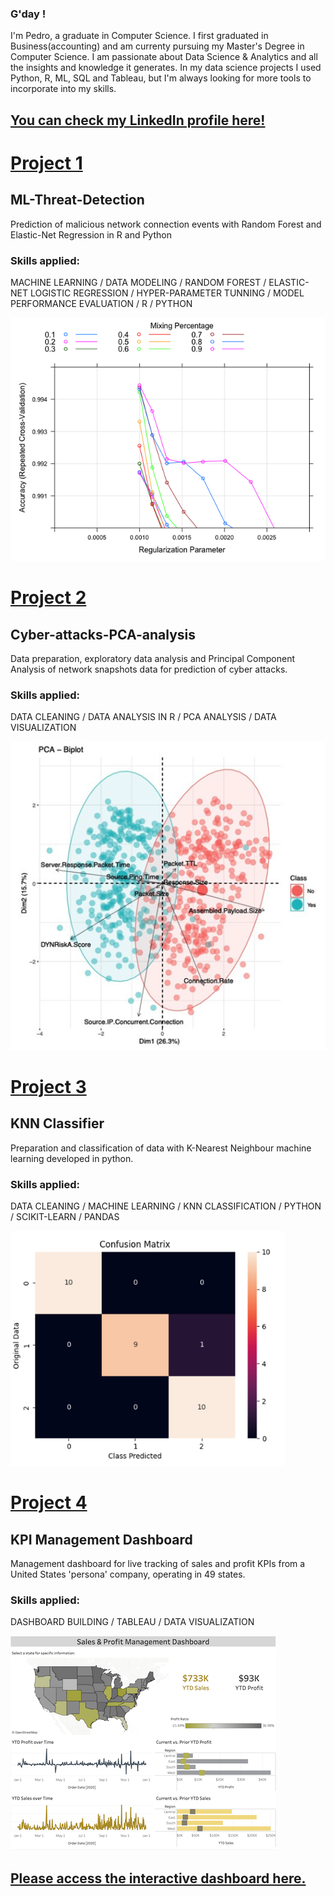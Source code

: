 ### G'day !


I'm Pedro, a graduate in Computer Science. I first graduated in Business(accounting) and am currenty pursuing my Master's Degree in Computer Science. I am passionate about Data Science & Analytics and all the insights and knowledge it generates. In my data science projects I used Python, R, ML, SQL and Tableau, but I'm always looking for more tools to incorporate into my skills.  

## [You can check my LinkedIn profile here!](https://www.linkedin.com/in/vasconcelos-pedro/)




# [Project 1](https://github.com/pedro-vasconcelos-costa/ML-Threat-Detection)
## ML-Threat-Detection

Prediction of malicious network connection events with Random Forest and Elastic-Net Regression in R and Python
### Skills applied:
MACHINE LEARNING / DATA MODELING / RANDOM FOREST / ELASTIC-NET LOGISTIC REGRESSION / HYPER-PARAMETER TUNNING / MODEL PERFORMANCE EVALUATION / R / PYTHON 

![image](images/img_%20elaN%20cv%20plot.png)







# [Project 2](https://github.com/pedro-vasconcelos-costa/Cyber-attacks-PCA-analysis)
## Cyber-attacks-PCA-analysis

Data preparation, exploratory data analysis and Principal Component Analysis of network snapshots data for prediction of cyber attacks.
### Skills applied:
DATA CLEANING / DATA ANALYSIS IN R / PCA ANALYSIS / DATA VISUALIZATION

![image](images/img_%20pca%20biplot.png)







# [Project 3](https://github.com/pedro-vasconcelos-costa/KNN-Classifier)
## KNN Classifier

Preparation and classification of data with K-Nearest Neighbour machine learning developed in python.
### Skills applied:
DATA CLEANING / MACHINE LEARNING / KNN CLASSIFICATION / PYTHON / SCIKIT-LEARN / PANDAS

![image](images/img_%20k5%20test%200.2.png)







# [Project 4](https://github.com/pedro-vasconcelos-costa/TABLEAU-Management-KPI-dashboard)
## KPI Management Dashboard

Management dashboard for live tracking of sales and profit KPIs from a United States 'persona' company, operating in 49 states.
### Skills applied:
DASHBOARD BUILDING / TABLEAU / DATA VISUALIZATION

![image](images/img_%20dashboard2.png)



## [Please access the interactive dashboard here.](https://public.tableau.com/app/profile/pedro.henrique.franca.de.vasconcelos.costa)










